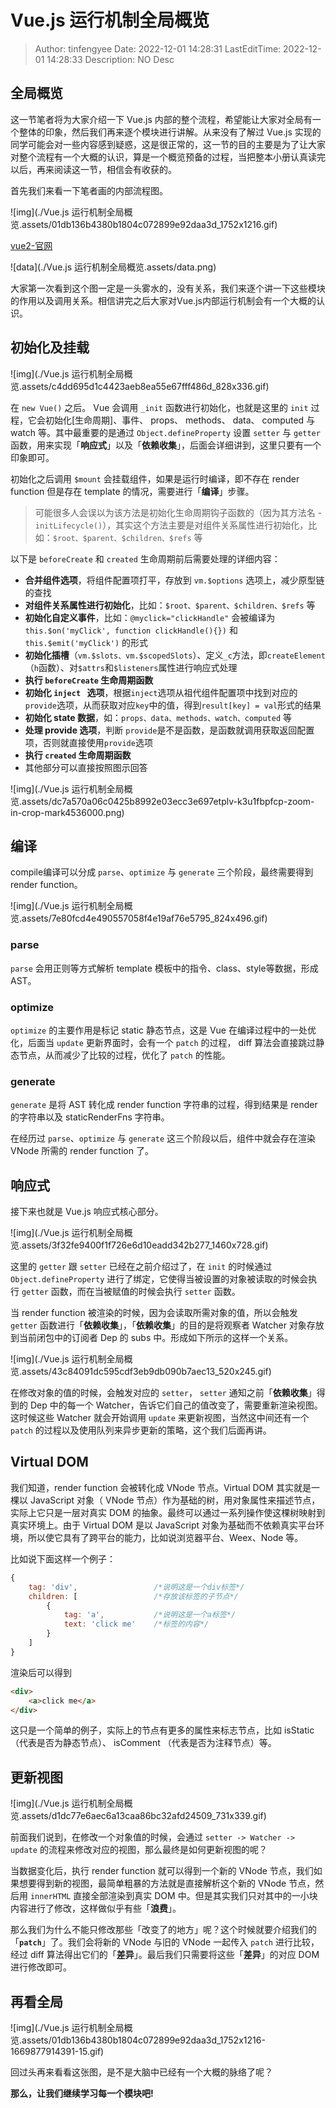 # Vue.js 运行机制全局概览 <!-- omit in toc -->

> Author: tinfengyee
> Date: 2022-12-01 14:28:31
> LastEditTime: 2022-12-01 14:28:33
> Description: NO Desc

## 全局概览

这一节笔者将为大家介绍一下 Vue.js 内部的整个流程，希望能让大家对全局有一个整体的印象，然后我们再来逐个模块进行讲解。从来没有了解过 Vue.js 实现的同学可能会对一些内容感到疑惑，这是很正常的，这一节的目的主要是为了让大家对整个流程有一个大概的认识，算是一个概览预备的过程，当把整本小册认真读完以后，再来阅读这一节，相信会有收获的。

首先我们来看一下笔者画的内部流程图。

![img](./Vue.js 运行机制全局概览.assets/01db136b4380b1804c072899e92daa3d_1752x1216.gif)

[vue2-官网](https://v2.cn.vuejs.org/v2/guide/reactivity.html)

![data](./Vue.js 运行机制全局概览.assets/data.png)

大家第一次看到这个图一定是一头雾水的，没有关系，我们来逐个讲一下这些模块的作用以及调用关系。相信讲完之后大家对Vue.js内部运行机制会有一个大概的认识。

## 初始化及挂载

![img](./Vue.js 运行机制全局概览.assets/c4dd695d1c4423aeb8ea55e67fff486d_828x336.gif)

在 `new Vue()` 之后。 Vue 会调用 `_init` 函数进行初始化，也就是这里的 `init` 过程，它会初始化[生命周期]、事件、 props、 methods、 data、 computed 与 watch 等。其中最重要的是通过 `Object.defineProperty` 设置 `setter` 与 `getter` 函数，用来实现「**响应式**」以及「**依赖收集**」，后面会详细讲到，这里只要有一个印象即可。

初始化之后调用 `$mount` 会挂载组件，如果是运行时编译，即不存在 render function 但是存在 template 的情况，需要进行「**编译**」步骤。

> 可能很多人会误以为该方法是初始化生命周期钩子函数的（因为其方法名 - `initLifecycle()`），其实这个方法主要是对组件关系属性进行初始化，比如：`$root、$parent、$children、$refs` 等

以下是 `beforeCreate` 和 `created` 生命周期前后需要处理的详细内容：

- **合并组件选项**，将组件配置项打平，存放到 `vm.$options` 选项上，减少原型链的查找
- **对组件关系属性进行初始化**，比如：`$root、$parent、$children、$refs` 等
- **初始化自定义事件**，比如：`@myclick="clickHandle"` 会被编译为`this.$on('myClick', function clickHandle(){})` 和 `this.$emit('myClick')` 的形式
- **初始化插槽**（`vm.$slots、vm.$scopedSlots`）、定义`_c`方法，即`createElement`（`h`函数）、对`$attrs`和`$listeners`属性进行响应式处理
- **执行 `beforeCreate` 生命周期函数**
- **初始化 `inject ` 选项**，根据`inject`选项从祖代组件配置项中找到对应的`provide`选项，从而获取对应`key`中的值，得到`result[key] = val`形式的结果
- **初始化 state 数据**，如：`props、data、methods、watch、computed` 等
- **处理 provide 选项**，判断 `provide`是不是函数，是函数就调用获取返回配置项，否则就直接使用`provide`选项
- **执行 `created` 生命周期函数**
- 其他部分可以直接按照图示回答

![img](./Vue.js 运行机制全局概览.assets/dc7a570a06c0425b8992e03ecc3e697etplv-k3u1fbpfcp-zoom-in-crop-mark4536000.png)

## 编译

compile编译可以分成 `parse`、`optimize` 与 `generate` 三个阶段，最终需要得到 render function。

![img](./Vue.js 运行机制全局概览.assets/7e80fcd4e490557058f4e19af76e5795_824x496.gif)

### parse

`parse` 会用正则等方式解析 template 模板中的指令、class、style等数据，形成AST。

### optimize

`optimize` 的主要作用是标记 static 静态节点，这是 Vue 在编译过程中的一处优化，后面当 `update` 更新界面时，会有一个 `patch` 的过程， diff 算法会直接跳过静态节点，从而减少了比较的过程，优化了 `patch` 的性能。

### generate

`generate` 是将 AST 转化成 render function 字符串的过程，得到结果是 render 的字符串以及 staticRenderFns 字符串。

在经历过 `parse`、`optimize` 与 `generate` 这三个阶段以后，组件中就会存在渲染 VNode 所需的 render function 了。

## 响应式

接下来也就是 Vue.js 响应式核心部分。

![img](./Vue.js 运行机制全局概览.assets/3f32fe9400f1f726e6d10eadd342b277_1460x728.gif)

这里的 `getter` 跟 `setter` 已经在之前介绍过了，在 `init` 的时候通过 `Object.defineProperty` 进行了绑定，它使得当被设置的对象被读取的时候会执行 `getter` 函数，而在当被赋值的时候会执行 `setter` 函数。

当 render function 被渲染的时候，因为会读取所需对象的值，所以会触发 `getter` 函数进行「**依赖收集**」，「**依赖收集**」的目的是将观察者 Watcher 对象存放到当前闭包中的订阅者 Dep 的 subs 中。形成如下所示的这样一个关系。

![img](./Vue.js 运行机制全局概览.assets/43c84091dc595cdf3eb9db090b7aec13_520x245.gif)

在修改对象的值的时候，会触发对应的 `setter`， `setter` 通知之前「**依赖收集**」得到的 Dep 中的每一个 Watcher，告诉它们自己的值改变了，需要重新渲染视图。这时候这些 Watcher 就会开始调用 `update` 来更新视图，当然这中间还有一个 `patch` 的过程以及使用队列来异步更新的策略，这个我们后面再讲。

## Virtual DOM

我们知道，render function 会被转化成 VNode 节点。Virtual DOM 其实就是一棵以 JavaScript 对象（ VNode 节点）作为基础的树，用对象属性来描述节点，实际上它只是一层对真实 DOM 的抽象。最终可以通过一系列操作使这棵树映射到真实环境上。由于 Virtual DOM 是以 JavaScript 对象为基础而不依赖真实平台环境，所以使它具有了跨平台的能力，比如说浏览器平台、Weex、Node 等。

比如说下面这样一个例子：

```js
{
    tag: 'div',                 /*说明这是一个div标签*/
    children: [                 /*存放该标签的子节点*/
        {
            tag: 'a',           /*说明这是一个a标签*/
            text: 'click me'    /*标签的内容*/
        }
    ]
}
```

渲染后可以得到

```html
<div>
    <a>click me</a>
</div>
```

这只是一个简单的例子，实际上的节点有更多的属性来标志节点，比如 isStatic （代表是否为静态节点）、 isComment （代表是否为注释节点）等。

## 更新视图

![img](./Vue.js 运行机制全局概览.assets/d1dc77e6aec6a13caa86bc32afd24509_731x339.gif)

前面我们说到，在修改一个对象值的时候，会通过 `setter -> Watcher -> update` 的流程来修改对应的视图，那么最终是如何更新视图的呢？

当数据变化后，执行 render function 就可以得到一个新的 VNode 节点，我们如果想要得到新的视图，最简单粗暴的方法就是直接解析这个新的 VNode 节点，然后用 `innerHTML` 直接全部渲染到真实 DOM 中。但是其实我们只对其中的一小块内容进行了修改，这样做似乎有些「**浪费**」。

那么我们为什么不能只修改那些「改变了的地方」呢？这个时候就要介绍我们的「**`patch`**」了。我们会将新的 VNode 与旧的 VNode 一起传入 `patch` 进行比较，经过 diff 算法得出它们的「**差异**」。最后我们只需要将这些「**差异**」的对应 DOM 进行修改即可。

## 再看全局

![img](./Vue.js 运行机制全局概览.assets/01db136b4380b1804c072899e92daa3d_1752x1216-1669877914391-15.gif)

回过头再来看看这张图，是不是大脑中已经有一个大概的脉络了呢？

**那么，让我们继续学习每一个模块吧!**
